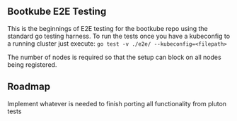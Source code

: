 ## Bootkube E2E Testing

This is the beginnings of E2E testing for the bootkube repo using the standard go testing harness. To run the tests once you have a kubeconfig to a running cluster just execute:
`go test -v ./e2e/ --kubeconfig=<filepath>`

The number of nodes is required so that the setup can block on all nodes being registered.

## Roadmap

Implement whatever is needed to finish porting all functionality from pluton tests

